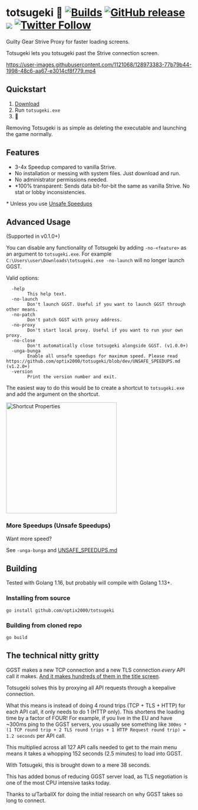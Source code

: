 # totsugeki 🐬 <a href="https://github.com/optix2000/totsugeki/actions"><img src="https://img.shields.io/github/workflow/status/optix2000/totsugeki/Builds/master" alt="Builds"></a> <a href="https://github.com/optix2000/totsugeki/releases/latest"><img alt="GitHub release" src="https://img.shields.io/github/v/release/optix2000/totsugeki"></a> <a href="https://github.com/optix2000/totsugeki/releases"><img src="https://img.shields.io/github/downloads/optix2000/totsugeki/total"></a> <a href="https://twitter.com/ggst_totsugeki"><img alt="Twitter Follow" src="https://img.shields.io/twitter/follow/ggst_totsugeki?style=social"></a>

Guilty Gear Strive Proxy for faster loading screens.

Totsugeki lets you totsugeki past the Strive connection screen.

https://user-images.githubusercontent.com/1121068/128973383-77b79b44-1998-48c6-aa67-e3014cf8f779.mp4

## Quickstart

1. [Download](https://github.com/optix2000/totsugeki/releases/latest/download/totsugeki.exe)
2. Run `totsugeki.exe`
3. 🐬

Removing Totsugeki is as simple as deleting the executable and launching the game normally.

## Features

- 3-4x Speedup compared to vanilla Strive.
- No installation or messing with system files. Just download and run.
- No administrator permissions needed.
- *100% transparent: Sends data bit-for-bit the same as vanilla Strive. No stat or lobby inconsistencies.

\* Unless you use [Unsafe Speedups](https://github.com/optix2000/totsugeki/blob/dev/UNSAFE_SPEEDUPS.md)

## Advanced Usage

(Supported in v0.1.0+)

You can disable any functionality of Totsugeki by adding `-no-<feature>` as an argument to `totsugeki.exe`. For example `C:\Users\user\Downloads\totsugeki.exe -no-launch` will no longer launch GGST.

Valid options:

```none
  -help
        This help text.
  -no-launch
        Don't launch GGST. Useful if you want to launch GGST through other means.
  -no-patch
        Don't patch GGST with proxy address.
  -no-proxy
        Don't start local proxy. Useful if you want to run your own proxy.
  -no-close
        Don't automatically close totsugeki alongside GGST. (v1.0.0+)
  -unga-bunga
        Enable all unsafe speedups for maximum speed. Please read https://github.com/optix2000/totsugeki/blob/dev/UNSAFE_SPEEDUPS.md (v1.2.0+)
  -version
        Print the version number and exit.
```

The easiest way to do this would be to create a shortcut to `totsugeki.exe` and add the argument on the shortcut.

<img src="https://user-images.githubusercontent.com/1121068/127271607-8866b52b-ce69-4661-9fa2-50f00833a1aa.png" alt="Shortcut Properties" width="300">

### More Speedups (Unsafe Speedups)

Want more speed?

See `-unga-bunga` and [UNSAFE_SPEEDUPS.md](https://github.com/optix2000/totsugeki/blob/dev/UNSAFE_SPEEDUPS.md)

## Building

Tested with Golang 1.16, but probably will compile with Golang 1.13+.

### Installing from source

`go install github.com/optix2000/totsugeki`

### Building from cloned repo

`go build`

## The technical nitty gritty

GGST makes a new TCP connection and a new TLS connection _every_ API call it makes. [And it makes hundreds of them in the title screen](https://www.reddit.com/r/Guiltygear/comments/oaqwo5/analysis_of_network_traffic_at_game_startup/).

Totsugeki solves this by proxying all API requests through a keepalive connection.

What this means is instead of doing 4 round trips (TCP + TLS + HTTP) for each API call, it only needs to do 1 (HTTP only). This shortens the loading time by a factor of FOUR!
For example, if you live in the EU and have ~300ms ping to the GGST servers, you usually see something like `300ms * (1 TCP round trip + 2 TLS round trips + 1 HTTP Request round trip) = 1.2 seconds` per API call.

This multiplied across all 127 API calls needed to get to the main menu means it takes a whopping 152 seconds (2.5 minutes) to load into GGST.

With Totsugeki, this is brought down to a mere 38 seconds.

This has added bonus of reducing GGST server load, as TLS negotiation is one of the most CPU intensive tasks today.

Thanks to u/TarballX for doing the initial research on why GGST takes so long to connect.
